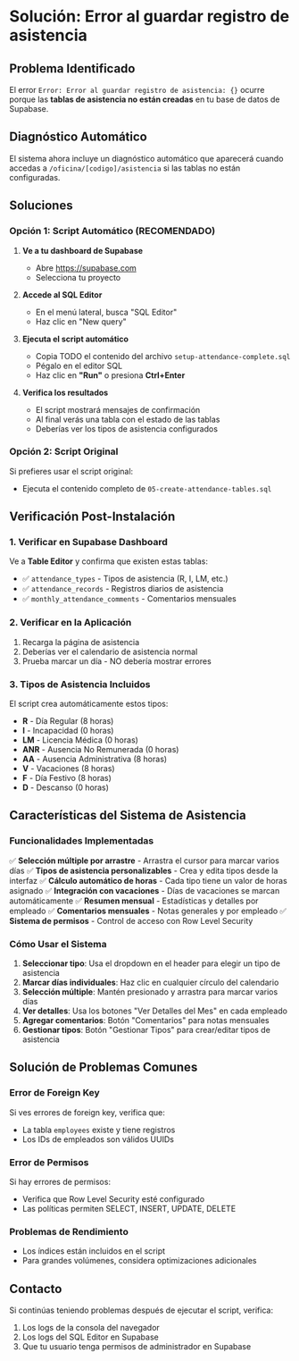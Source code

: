 # Solución: Error al guardar registro de asistencia

## Problema Identificado
El error `Error: Error al guardar registro de asistencia: {}` ocurre porque las **tablas de asistencia no están creadas** en tu base de datos de Supabase.

## Diagnóstico Automático
El sistema ahora incluye un diagnóstico automático que aparecerá cuando accedas a `/oficina/[codigo]/asistencia` si las tablas no están configuradas.

## Soluciones

### Opción 1: Script Automático (RECOMENDADO)
1. **Ve a tu dashboard de Supabase**
   - Abre https://supabase.com
   - Selecciona tu proyecto

2. **Accede al SQL Editor**
   - En el menú lateral, busca "SQL Editor"
   - Haz clic en "New query"

3. **Ejecuta el script automático**
   - Copia TODO el contenido del archivo `setup-attendance-complete.sql`
   - Pégalo en el editor SQL
   - Haz clic en **"Run"** o presiona **Ctrl+Enter**

4. **Verifica los resultados**
   - El script mostrará mensajes de confirmación
   - Al final verás una tabla con el estado de las tablas
   - Deberías ver los tipos de asistencia configurados

### Opción 2: Script Original
Si prefieres usar el script original:
- Ejecuta el contenido completo de `05-create-attendance-tables.sql`

## Verificación Post-Instalación

### 1. Verificar en Supabase Dashboard
Ve a **Table Editor** y confirma que existen estas tablas:
- ✅ `attendance_types` - Tipos de asistencia (R, I, LM, etc.)
- ✅ `attendance_records` - Registros diarios de asistencia
- ✅ `monthly_attendance_comments` - Comentarios mensuales

### 2. Verificar en la Aplicación
1. Recarga la página de asistencia
2. Deberías ver el calendario de asistencia normal
3. Prueba marcar un día - NO debería mostrar errores

### 3. Tipos de Asistencia Incluidos
El script crea automáticamente estos tipos:
- **R** - Día Regular (8 horas)
- **I** - Incapacidad (0 horas)
- **LM** - Licencia Médica (0 horas) 
- **ANR** - Ausencia No Remunerada (0 horas)
- **AA** - Ausencia Administrativa (8 horas)
- **V** - Vacaciones (8 horas)
- **F** - Día Festivo (8 horas)
- **D** - Descanso (0 horas)

## Características del Sistema de Asistencia

### Funcionalidades Implementadas
✅ **Selección múltiple por arrastre** - Arrastra el cursor para marcar varios días
✅ **Tipos de asistencia personalizables** - Crea y edita tipos desde la interfaz
✅ **Cálculo automático de horas** - Cada tipo tiene un valor de horas asignado
✅ **Integración con vacaciones** - Días de vacaciones se marcan automáticamente
✅ **Resumen mensual** - Estadísticas y detalles por empleado
✅ **Comentarios mensuales** - Notas generales y por empleado
✅ **Sistema de permisos** - Control de acceso con Row Level Security

### Cómo Usar el Sistema
1. **Seleccionar tipo**: Usa el dropdown en el header para elegir un tipo de asistencia
2. **Marcar días individuales**: Haz clic en cualquier círculo del calendario
3. **Selección múltiple**: Mantén presionado y arrastra para marcar varios días
4. **Ver detalles**: Usa los botones "Ver Detalles del Mes" en cada empleado
5. **Agregar comentarios**: Botón "Comentarios" para notas mensuales
6. **Gestionar tipos**: Botón "Gestionar Tipos" para crear/editar tipos de asistencia

## Solución de Problemas Comunes

### Error de Foreign Key
Si ves errores de foreign key, verifica que:
- La tabla `employees` existe y tiene registros
- Los IDs de empleados son válidos UUIDs

### Error de Permisos
Si hay errores de permisos:
- Verifica que Row Level Security esté configurado
- Las políticas permiten SELECT, INSERT, UPDATE, DELETE

### Problemas de Rendimiento
- Los índices están incluidos en el script
- Para grandes volúmenes, considera optimizaciones adicionales

## Contacto
Si continúas teniendo problemas después de ejecutar el script, verifica:
1. Los logs de la consola del navegador
2. Los logs del SQL Editor en Supabase
3. Que tu usuario tenga permisos de administrador en Supabase